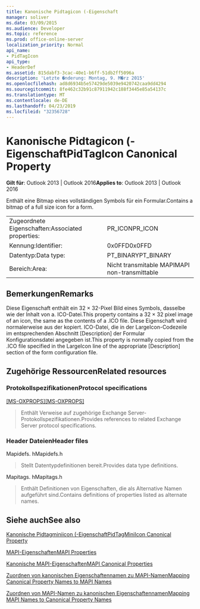 ```yaml
---
title: Kanonische Pidtagicon (-Eigenschaft
manager: soliver
ms.date: 03/09/2015
ms.audience: Developer
ms.topic: reference
ms.prod: office-online-server
localization_priority: Normal
api_name:
- PidTagIcon
api_type:
- HeaderDef
ms.assetid: 815dabf3-3cac-40e1-b6ff-51db2ff5096a
description: 'Letzte �nderung: Montag, 9. M�rz 2015'
ms.openlocfilehash: ad8d6934b5e57429de5039e9420742caa9dd4294
ms.sourcegitcommit: 8fe462c32b91c87911942c188f3445e85a54137c
ms.translationtype: MT
ms.contentlocale: de-DE
ms.lasthandoff: 04/23/2019
ms.locfileid: "32356728"
---
```

# <a name="pidtagicon-canonical-property"></a><span data-ttu-id="3e1b4-103">Kanonische Pidtagicon (-Eigenschaft</span><span class="sxs-lookup"><span data-stu-id="3e1b4-103">PidTagIcon Canonical Property</span></span>

  
  
<span data-ttu-id="3e1b4-104">**Gilt für**: Outlook 2013 | Outlook 2016</span><span class="sxs-lookup"><span data-stu-id="3e1b4-104">**Applies to**: Outlook 2013 | Outlook 2016</span></span> 
  
<span data-ttu-id="3e1b4-105">Enthält eine Bitmap eines vollständigen Symbols für ein Formular.</span><span class="sxs-lookup"><span data-stu-id="3e1b4-105">Contains a bitmap of a full size icon for a form.</span></span> 
  
|||
|:-----|:-----|
|<span data-ttu-id="3e1b4-106">Zugeordnete Eigenschaften:</span><span class="sxs-lookup"><span data-stu-id="3e1b4-106">Associated properties:</span></span>  <br/> |<span data-ttu-id="3e1b4-107">PR_ICON</span><span class="sxs-lookup"><span data-stu-id="3e1b4-107">PR_ICON</span></span>  <br/> |
|<span data-ttu-id="3e1b4-108">Kennung:</span><span class="sxs-lookup"><span data-stu-id="3e1b4-108">Identifier:</span></span>  <br/> |<span data-ttu-id="3e1b4-109">0x0FFD</span><span class="sxs-lookup"><span data-stu-id="3e1b4-109">0x0FFD</span></span>  <br/> |
|<span data-ttu-id="3e1b4-110">Datentyp:</span><span class="sxs-lookup"><span data-stu-id="3e1b4-110">Data type:</span></span>  <br/> |<span data-ttu-id="3e1b4-111">PT_BINARY</span><span class="sxs-lookup"><span data-stu-id="3e1b4-111">PT_BINARY</span></span>  <br/> |
|<span data-ttu-id="3e1b4-112">Bereich:</span><span class="sxs-lookup"><span data-stu-id="3e1b4-112">Area:</span></span>  <br/> |<span data-ttu-id="3e1b4-113">Nicht transmitable MAPI</span><span class="sxs-lookup"><span data-stu-id="3e1b4-113">MAPI non-transmittable</span></span>  <br/> |
   
## <a name="remarks"></a><span data-ttu-id="3e1b4-114">Bemerkungen</span><span class="sxs-lookup"><span data-stu-id="3e1b4-114">Remarks</span></span>

<span data-ttu-id="3e1b4-115">Diese Eigenschaft enthält ein 32 × 32-Pixel Bild eines Symbols, dasselbe wie der Inhalt von a. ICO-Datei.</span><span class="sxs-lookup"><span data-stu-id="3e1b4-115">This property contains a 32 × 32 pixel image of an icon, the same as the contents of a .ICO file.</span></span> <span data-ttu-id="3e1b4-116">Diese Eigenschaft wird normalerweise aus der kopiert. ICO-Datei, die in der LargeIcon-Codezeile im entsprechenden Abschnitt [Description] der Formular Konfigurationsdatei angegeben ist.</span><span class="sxs-lookup"><span data-stu-id="3e1b4-116">This property is normally copied from the .ICO file specified in the LargeIcon line of the appropriate [Description] section of the form configuration file.</span></span> 
  
## <a name="related-resources"></a><span data-ttu-id="3e1b4-117">Zugehörige Ressourcen</span><span class="sxs-lookup"><span data-stu-id="3e1b4-117">Related resources</span></span>

### <a name="protocol-specifications"></a><span data-ttu-id="3e1b4-118">Protokollspezifikationen</span><span class="sxs-lookup"><span data-stu-id="3e1b4-118">Protocol specifications</span></span>

<span data-ttu-id="3e1b4-119">[[MS-OXPROPS]](https://msdn.microsoft.com/library/f6ab1613-aefe-447d-a49c-18217230b148%28Office.15%29.aspx)</span><span class="sxs-lookup"><span data-stu-id="3e1b4-119">[[MS-OXPROPS]](https://msdn.microsoft.com/library/f6ab1613-aefe-447d-a49c-18217230b148%28Office.15%29.aspx)</span></span>
  
> <span data-ttu-id="3e1b4-120">Enthält Verweise auf zugehörige Exchange Server-Protokollspezifikationen.</span><span class="sxs-lookup"><span data-stu-id="3e1b4-120">Provides references to related Exchange Server protocol specifications.</span></span>
    
### <a name="header-files"></a><span data-ttu-id="3e1b4-121">Header Dateien</span><span class="sxs-lookup"><span data-stu-id="3e1b4-121">Header files</span></span>

<span data-ttu-id="3e1b4-122">Mapidefs. h</span><span class="sxs-lookup"><span data-stu-id="3e1b4-122">Mapidefs.h</span></span>
  
> <span data-ttu-id="3e1b4-123">Stellt Datentypdefinitionen bereit.</span><span class="sxs-lookup"><span data-stu-id="3e1b4-123">Provides data type definitions.</span></span>
    
<span data-ttu-id="3e1b4-124">Mapitags. h</span><span class="sxs-lookup"><span data-stu-id="3e1b4-124">Mapitags.h</span></span>
  
> <span data-ttu-id="3e1b4-125">Enthält Definitionen von Eigenschaften, die als Alternative Namen aufgeführt sind.</span><span class="sxs-lookup"><span data-stu-id="3e1b4-125">Contains definitions of properties listed as alternate names.</span></span>
    
## <a name="see-also"></a><span data-ttu-id="3e1b4-126">Siehe auch</span><span class="sxs-lookup"><span data-stu-id="3e1b4-126">See also</span></span>



[<span data-ttu-id="3e1b4-127">Kanonische Pidtagminiicon (-Eigenschaft</span><span class="sxs-lookup"><span data-stu-id="3e1b4-127">PidTagMiniIcon Canonical Property</span></span>](pidtagminiicon-canonical-property.md)


[<span data-ttu-id="3e1b4-128">MAPI-Eigenschaften</span><span class="sxs-lookup"><span data-stu-id="3e1b4-128">MAPI Properties</span></span>](mapi-properties.md)
  
[<span data-ttu-id="3e1b4-129">Kanonische MAPI-Eigenschaften</span><span class="sxs-lookup"><span data-stu-id="3e1b4-129">MAPI Canonical Properties</span></span>](mapi-canonical-properties.md)
  
[<span data-ttu-id="3e1b4-130">Zuordnen von kanonischen Eigenschaftennamen zu MAPI-Namen</span><span class="sxs-lookup"><span data-stu-id="3e1b4-130">Mapping Canonical Property Names to MAPI Names</span></span>](mapping-canonical-property-names-to-mapi-names.md)
  
[<span data-ttu-id="3e1b4-131">Zuordnen von MAPI-Namen zu kanonischen Eigenschaftennamen</span><span class="sxs-lookup"><span data-stu-id="3e1b4-131">Mapping MAPI Names to Canonical Property Names</span></span>](mapping-mapi-names-to-canonical-property-names.md)

